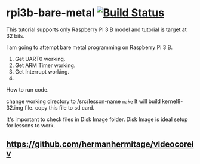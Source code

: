 # rpi3b-bare-metal   [![Build Status](https://travis-ci.com/zeoneo/rpi3b-bare-metal.svg?branch=master)](https://travis-ci.com/zeoneo/rpi3b-bare-metal)



This tutorial supports only Raspberry Pi 3 B model and tutorial is target at 32 bits.

I am going to attempt bare metal programming on Raspberry Pi 3 B.

1. Get UART0 working.
2. Get ARM Timer working.
3. Get Interrupt working.
4.

How to run code.

change working directory to /src/lesson-name
`make` It will build kernel8-32.img file.
copy this file to sd card.

It's important to check files in Disk Image folder. Disk Image is ideal setup for lessons to work.

## https://github.com/hermanhermitage/videocoreiv
